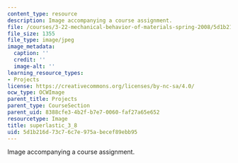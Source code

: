```yaml
---
content_type: resource
description: Image accompanying a course assignment.
file: /courses/3-22-mechanical-behavior-of-materials-spring-2008/5d1b216d73c76c7e975abecef89ebb95_superlastic_3_8.jpg
file_size: 1355
file_type: image/jpeg
image_metadata:
  caption: ''
  credit: ''
  image-alt: ''
learning_resource_types:
- Projects
license: https://creativecommons.org/licenses/by-nc-sa/4.0/
ocw_type: OCWImage
parent_title: Projects
parent_type: CourseSection
parent_uid: 8388cfe3-4b2f-b7e7-0060-faf27a65e652
resourcetype: Image
title: superlastic_3_8
uid: 5d1b216d-73c7-6c7e-975a-becef89ebb95
---
```

Image accompanying a course assignment.